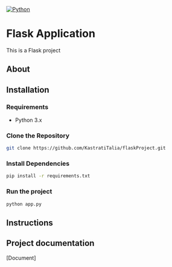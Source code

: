 [![Python](https://img.shields.io/pypi/pyversions/tensorflow.svg?style=plastic)](https://badge.fury.io/py/tensorflow)
# Flask Application

<p>This is a Flask project</p>

## About

## Installation
### Requirements
- Python 3.x
### Clone the Repository
```bash
git clone https://github.com/KastratiTalia/flaskProject.git
```
### Install Dependencies
```bash
pip install -r requirements.txt
```
### Run the project
```bash
python app.py
```

## Instructions

## Project documentation
[Document]
